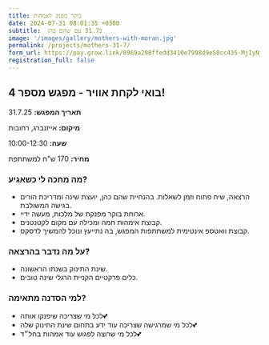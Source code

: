 ```yaml
---
title: בוקר מפנק לאמהות
date: 2024-07-31 08:01:35 +0300
subtitle:  ב31.7 עם שהם כהן
image: '/images/gallery/mothers-with-moran.jpg'
permalink: /projects/mothers-31-7/
form_url: https://pay.grow.link/8969a298ffedd3410e7998d9e58cc435-MjIyNjY3NQ
registration_full: false
---
```


## בואי לקחת אוויר - מפגש מספר 4!

**תאריך המפגש:** 31.7.25 

**מיקום:** אייזנברג, רחובות  

**שעה:** 10:00-12:30 

**מחיר:** 170 ש"ח למשתתפת

### מה מחכה לי כשאגיע?

- הרצאה, שיח פתוח וזמן לשאלות. בהנחיית שהם כהן, יועצת שינה ומדריכת הורים בגישה המשולבת.
- ארוחת בוקר מפנקת של מלכות, מעשה ידיי.
- קבוצת אימהות חמה ומכילה עם מקום לקטנטנים.
- קבוצת וואטספ אינטימית למשתתפות המפגש, בה נתייעץ ונוכל להמשיך לדסקס.

### על מה נדבר בהרצאה?

- שינת התינוק בשנתו הראשונה.
- כלים פרקטיים הקניית הרגלי שינה טובים.

### למי הסדנה מתאימה?

- לכל מי שצריכה שיפנקו אותה💕
- לכל מי שמרגישה שצריכה עוד ידע בתחום שינת התינוק שלה💕
- לכל מי שרוצה לפגוש עוד אמהות בחל״ד💕



